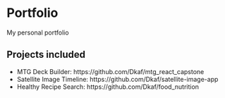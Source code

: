 # Portfolio
My personal portfolio

## Projects included
<ul>
	<li>MTG Deck Builder: https://github.com/Dkaf/mtg_react_capstone</li>
	<li>Satellite Image Timeline: https://github.com/Dkaf/satellite-image-app</li>
	<li>Healthy Recipe Search: https://github.com/Dkaf/food_nutrition</li>
</ul>

